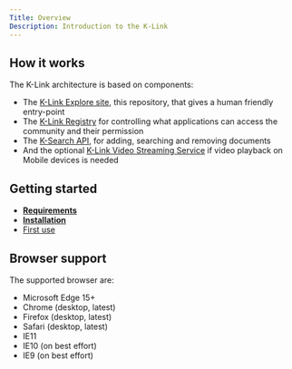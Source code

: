 ```yaml
---
Title: Overview
Description: Introduction to the K-Link
---
```


## How it works

The K-Link architecture is based on components:

- The [K-Link Explore site](./docs/website.md), this repository, that gives a human friendly entry-point
- The [K-Link Registry](https://github.com/k-box/k-link-registry) for controlling what applications can access 
  the community and their permission
- The [K-Search API](https://github.com/k-box/k-search), for adding, searching and removing documents
- And the optional [K-Link Video Streaming Service](https://github.com/k-box/k-link-video-streaming) if video playback on Mobile devices is needed

## Getting started

- [**Requirements**](./requirements.md)
- [**Installation**](./installation.md)
- [First use](./first-use.md)

## Browser support

The supported browser are:

- Microsoft Edge 15+
- Chrome (desktop, latest) 
- Firefox (desktop, latest) 
- Safari (desktop, latest) 
- IE11
- IE10 (on best effort)
- IE9 (on best effort)

